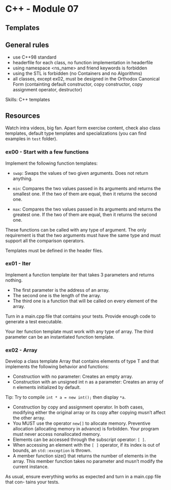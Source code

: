 # C++ - Module 07
## Templates

## General rules

- use C++98 standard
- headerfile for each class, no function implementation in headerfile
- using namespace <ns_name> and friend keywords is forbidden
- using the STL is forbidden (no Containers and no Algorithms)
- all classes, except ex02, must be designed in the Orthodox Canonical Form (containting default constructor, copy constructor, copy assignment operator, destructor)

Skills: C++ templates

## Resources

Watch intra videos, big fan.
Apart form exercise content, check also class templates, default type templates and specializations (you can find examples in `test` folder).


### ex00 - Start with a few functions

Implement the following function templates:

- `swap`: Swaps the values of two given arguments. Does not return anything.

- `min`: Compares the two values passed in its arguments and returns the smallest one. If the two of them are equal, then it returns the second one.

- `max`: Compares the two values passed in its arguments and returns the greatest one. If the two of them are equal, then it returns the second one.

These functions can be called with any type of argument. The only requirement is
that the two arguments must have the same type and must support all the comparison
operators.

Templates must be defined in the header files.


### ex01 - Iter

Implement a function template iter that takes 3 parameters and returns nothing.
- The first parameter is the address of an array.
- The second one is the length of the array.
- The third one is a function that will be called on every element of the array.

Turn in a main.cpp file that contains your tests. Provide enough code to generate a
test executable.

Your iter function template must work with any type of array. The third parameter
can be an instantiated function template.


### ex02 - Array

Develop a class template Array that contains elements of type T and that implements
the following behavior and functions:

- Construction with no parameter: Creates an empty array.
- Construction with an unsigned int n as a parameter: Creates an array of n elements initialized by default.

Tip: Try to compile `int * a = new int();` then display `*a`.
- Construction by copy and assignment operator. In both cases, modifying either the original array or its copy after copying musn’t affect the other array.
- You MUST use the operator `new[]` to allocate memory. Preventive allocation (allocating memory in advance) is forbidden. Your program must never access nonallocated memory.
- Elements can be accessed through the subscript operator: `[ ]`.
- When accessing an element with the `[ ]` operator, if its index is out of bounds, an `std::exception` is thrown.
- A member function size() that returns the number of elements in the array. This member function takes no parameter and musn’t modify the current instance.

As usual, ensure everything works as expected and turn in a main.cpp file that con-
tains your tests.
